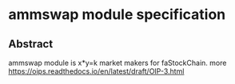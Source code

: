 # ammswap module specification

## Abstract
ammswap module is x*y=k market makers for faStockChain. more https://oips.readthedocs.io/en/latest/draft/OIP-3.html

